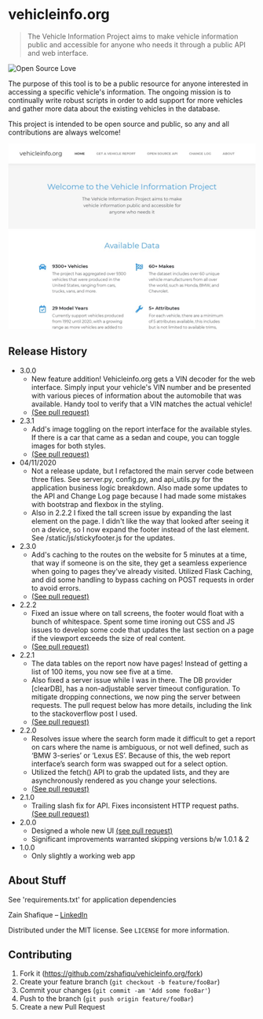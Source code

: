 # vehicleinfo.org
> The Vehicle Information Project aims to make vehicle information public and accessible for anyone who needs it through a public API and web interface.

![Open Source Love](https://img.shields.io/badge/Open%20Source-%E2%9D%A4-pink.svg)

The purpose of this tool is to be a public resource for anyone interested in accessing a specific vehicle's information. The ongoing mission is to continually write robust scripts in order to add support for more vehicles and gather more data about the existing vehicles in the database.

This project is intended to be open source and public, so any and all contributions are always welcome!

![The Vehicle Information Project](/static/img/scrot.jpg)


## Release History
* 3.0.0
    * New feature addition! Vehicleinfo.org gets a VIN decoder for the web interface. Simply input your vehicle's VIN number and be presented with various pieces of information about the automobile that was available. Handy tool to verify that a VIN matches the actual vehicle!
    * [(See pull request)](https://github.com/zshafiqu/vehicleinfo.org/pull/23)
* 2.3.1
    * Add's image toggling on the report interface for the available styles. If there is a car that came as a sedan and coupe, you can toggle images for both styles.
    * [(See pull request)](https://github.com/zshafiqu/vehicleinfo.org/pull/22)
* 04/11/2020
    * Not a release update, but I refactored the main server code between three files. See server.py, config.py, and api_utils.py for the application business logic breakdown. Also made some updates to the API and Change Log page because I had made some mistakes with bootstrap and flexbox in the styling.
    * Also in 2.2.2 I fixed the tall screen issue by expanding the last element on the page. I didn't like the way that looked after seeing it on a device, so I now expand the footer instead of the last element. See /static/js/stickyfooter.js for the updates.
* 2.3.0
    * Add's caching to the routes on the website for 5 minutes at a time, that way if someone is on the site, they get a seamless experience when going to pages they've already visited. Utilized Flask Caching, and did some handling to bypass caching on POST requests in order to avoid errors.
    * [(See pull request)](https://github.com/zshafiqu/vehicleinfo.org/pull/18)
* 2.2.2
    * Fixed an issue where on tall screens, the footer would float with a bunch of whitespace. Spent some time ironing out CSS and JS issues to develop some code that updates the last section on a page if the viewport exceeds the size of real content.
    * [(See pull request)](https://github.com/zshafiqu/vehicleinfo.org/pull/17)
* 2.2.1
    * The data tables on the report now have pages! Instead of getting a list of 100 items, you now see five at a time.  
    * Also fixed a server issue while I was in there. The DB provider [clearDB], has a non-adjustable server timeout configuration. To mitigate dropping connections, we now ping the server between requests. The pull request below has more details, including the link to the stackoverflow post I used.
    * [(See pull request)](https://github.com/zshafiqu/vehicleinfo.org/pull/14)
* 2.2.0
    * Resolves issue where the search form made it difficult to get a report on cars where the name is ambiguous, or not well defined, such as ‘BMW 3-series’ or ‘Lexus ES’. Because of this, the web report interface’s search form was swapped out for a select option.
    * Utilized the fetch() API to grab the updated lists, and they are asynchronously rendered as you change your selections.  
    * [(See pull request)](https://github.com/zshafiqu/vehicleinfo.org/pull/13)
* 2.1.0
    * Trailing slash fix for API. Fixes inconsistent HTTP request paths. [(See pull request)](https://github.com/zshafiqu/vehicleinfo.org/pull/12)
* 2.0.0
    * Designed a whole new UI [(see pull request)](https://github.com/zshafiqu/vehicleinfo.org/pull/2)
    * Significant improvements warranted skipping versions b/w 1.0.1 & 2
* 1.0.0
    * Only slightly a working web app

## About Stuff
See 'requirements.txt' for application dependencies

Zain Shafique – [LinkedIn](https://www.linkedin.com/in/zain-shafique/)

Distributed under the MIT license. See ``LICENSE`` for more information.


## Contributing

1. Fork it (<https://github.com/zshafiqu/vehicleinfo.org/fork>)
2. Create your feature branch (`git checkout -b feature/fooBar`)
3. Commit your changes (`git commit -am 'Add some fooBar'`)
4. Push to the branch (`git push origin feature/fooBar`)
5. Create a new Pull Request
